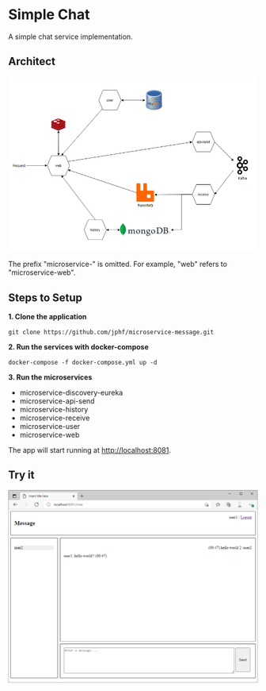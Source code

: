 
# Simple Chat

A simple chat service implementation.

## Architect

![image](https://github.com/jphf/microservice-message/blob/master/architecture.PNG)

The prefix "microservice-" is omitted. For example, "web" refers to "microservice-web".

## Steps to Setup

**1. Clone the application**

```shell
git clone https://github.com/jphf/microservice-message.git
```

**2. Run the services with docker-compose**

```shell
docker-compose -f docker-compose.yml up -d
```
**3. Run the microservices**

* microservice-discovery-eureka
* microservice-api-send
* microservice-history
* microservice-receive
* microservice-user
* microservice-web

The app will start running at <http://localhost:8081>.

## Try it
![image](https://github.com/jphf/microservice-message/blob/master/demo.PNG)
